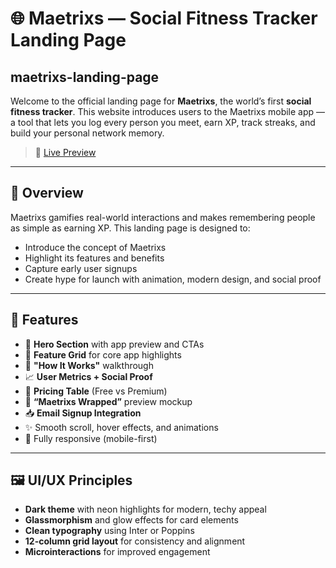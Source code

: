 # 🌐 Maetrixs — Social Fitness Tracker Landing Page

## maetrixs-landing-page

Welcome to the official landing page for **Maetrixs**, the world’s first **social fitness tracker**. This website introduces users to the Maetrixs mobile app — a tool that lets you log every person you meet, earn XP, track streaks, and build your personal network memory.

> 🚀 [Live Preview](https://google.com)  

---

## 📌 Overview

Maetrixs gamifies real-world interactions and makes remembering people as simple as earning XP. This landing page is designed to:
- Introduce the concept of Maetrixs
- Highlight its features and benefits
- Capture early user signups
- Create hype for launch with animation, modern design, and social proof

---

## 🧠 Features

- 🎯 **Hero Section** with app preview and CTAs  
- 🧩 **Feature Grid** for core app highlights  
- 🧪 **"How It Works"** walkthrough  
- 📈 **User Metrics + Social Proof**  
- 💸 **Pricing Table** (Free vs Premium)  
- 🎁 **“Maetrixs Wrapped”** preview mockup  
- 📥 **Email Signup Integration**  
- ✨ Smooth scroll, hover effects, and animations  
- 📱 Fully responsive (mobile-first)

---

## 🖼 UI/UX Principles

- **Dark theme** with neon highlights for modern, techy appeal  
- **Glassmorphism** and glow effects for card elements  
- **Clean typography** using Inter or Poppins  
- **12-column grid layout** for consistency and alignment  
- **Microinteractions** for improved engagement
